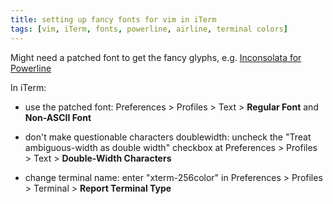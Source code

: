 ```yaml
---
title: setting up fancy fonts for vim in iTerm
tags: [vim, iTerm, fonts, powerline, airline, terminal colors]
---
```


Might need a patched font to get the fancy glyphs, e.g. [Inconsolata for Powerline](https://github.com/Lokaltog/powerline-fonts/tree/master/Inconsolata)

In iTerm:

* use the patched font: Preferences > Profiles > Text > **Regular Font** and **Non-ASCII Font**

* don't make questionable characters doublewidth: uncheck the "Treat ambiguous-width as double width" checkbox at Preferences > Profiles > Text > **Double-Width Characters**

* change terminal name: enter "xterm-256color" in Preferences > Profiles > Terminal > **Report Terminal Type**
